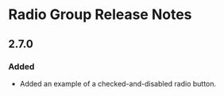 <!-- Release notes authoring guidelines: http://keepachangelog.com/ -->

# Radio Group Release Notes

<!-- ## [Unreleased] -->

## 2.7.0

### Added

- Added an example of a checked-and-disabled radio button.
